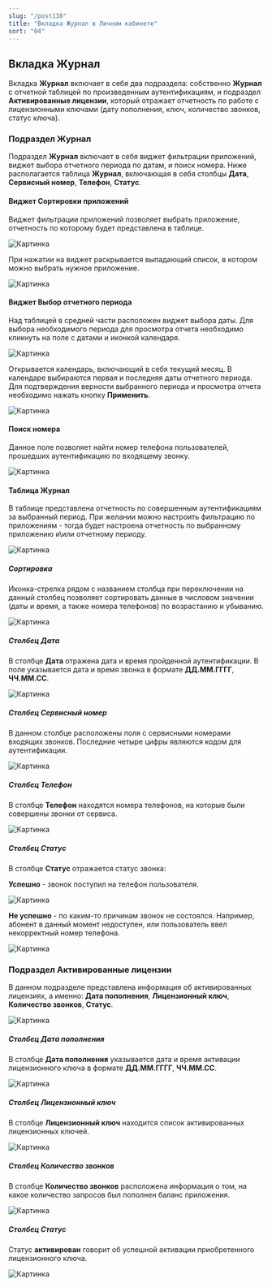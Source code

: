 ```yaml
---
slug: "/post138"
title: "Вкладка Журнал в Личном кабинете"
sort: "04"
---
```


## Вкладка Журнал 

Вкладка **Журнал** включает в себя два подраздела: собственно **Журнал** с отчетной таблицей по произведенным аутентификациям, и подраздел **Активированные лицензии**, который отражает отчетность по работе с лицензионными ключами (дату пополнения, ключ, количество звонков, статус ключа).

### Подраздел Журнал

Подраздел **Журнал** включает в себя виджет фильтрации приложений, виджет выбора отчетного периода по датам, и поиск номера. Ниже располагается таблица **Журнал**, включающая в себя столбцы **Дата**, **Сервисный номер**, **Телефон**, **Статус**.

#### Виджет Сортировки приложений

Виджет фильтрации приложений позволяет выбрать приложение, отчетность по которому будет представлена в таблице.

![Картинка](./images_id/call_log_sorting.png "Фильтрация приложений")

При нажатии на виджет раскрывается выпадающий список, в котором можно выбрать нужное приложение.

![Картинка](./images_id/call_log_sorting1.png "Выпадающий список приложений")

#### Виджет Выбор отчетного периода

Над таблицей в средней части расположен виджет выбора даты. Для выбора необходимого периода для просмотра отчета необходимо кликнуть на поле с датами и иконкой календаря. 

![Картинка](./images_id/call_log_calendar1.png "Выбор отчетного периода")

Открывается календарь, включающий в себя текущий месяц. В календаре выбираются первая и последняя даты отчетного периода. Для подтверждения верности выбранного периода и просмотра отчета необходимо нажать кнопку **Применить**.

![Картинка](./images_id/call_log_calendar.png "Выбор отчетного периода")

#### Поиск номера

Данное поле позволяет найти номер телефона пользователей, прошедших аутентификацию по входящему звонку.

![Картинка](./images_id/call_log_search.png "Поиск по номерам телефонов")

#### Таблица Журнал

В таблице представлена отчетность по совершенным аутентификациям за выбранный период. При желании можно настроить фильтрацию по приложениям - тогда будет настроена отчетность по выбранному приложению и\или отчетному периоду.

![Картинка](./images_id/call_log_table.png "Поиск по номерам телефонов")

##### Сортировка

Иконка-стрелка рядом с названием столбца при переключении на данный столбец позволяет сортировать данные в числовом значении (даты и время, а также номера телефонов) по возрастанию и убыванию. 

![Картинка](./images_id/call_log_sorting2.png "Поиск по номерам телефонов")

##### Столбец Дата

В столбце **Дата** отражена дата и время пройденной аутентификации. В поле указывается дата и время звонка в формате **ДД.ММ.ГГГГ**, **ЧЧ.ММ.СС**.

![Картинка](./images_id/call_log_table_date2.png "Сортировка по Дате")

##### Столбец Сервисный номер

В данном столбце расположены поля с сервисными номерами входящих звонков. Последние четыре цифры являются кодом для аутентификации.

![Картинка](./images_id/call_log_table_service_number.png "Сервисные номера")

##### Столбец Телефон

В столбце **Телефон** находятся номера телефонов, на которые были совершены звонки от сервиса.

![Картинка](./images_id/call_log_table_phone_number.png "Телефон")

##### Столбец Статус

В столбце **Статус** отражается статус звонка:

**Успешно** - звонок поступил на телефон пользователя.

![Картинка](./images_id/call_log_table_status.png "Статус звонка")

**Не успешно** - по каким-то причинам звонок не состоялся. Например, абонент в данный момент недоступен, или пользователь ввел некорректный номер телефона.

![Картинка](./images_id/call_log_unsuccessful.png "Сервисные номера")

### Подраздел Активированные лицензии

В данном подразделе представлена информация об активированных лицензиях, а именно: **Дата пополнения**, **Лицензионный ключ**, **Количество звонков**, **Статус**.

![Картинка](./images_id/call_log_activated.png "Активированные лицензии")

##### Столбец Дата пополнения

В столбце **Дата пополнения** указывается дата и время активации лицензионного ключа в формате **ДД.ММ.ГГГГ**, **ЧЧ.ММ.СС**.

![Картинка](./images_id/call_log_activated_date.png "Дата пополнения")

##### Столбец Лицензионный ключ

В столбце **Лицензионный ключ** находится список активированных лицензионных ключей.

![Картинка](./images_id/call_log_activated_key.png "Лицензионный ключ")

##### Столбец Количество звонков

В столбце **Количество звонков** расположена информация о том, на какое количество запросов был пополнен баланс приложения.

![Картинка](./images_id/call_log_activated_number.png "Количество звонков")

##### Столбец Статус

Статус **активирован** говорит об успешной активации приобретенного лицензионного ключа.

![Картинка](./images_id/call_log_activated_status.png "Статус")
